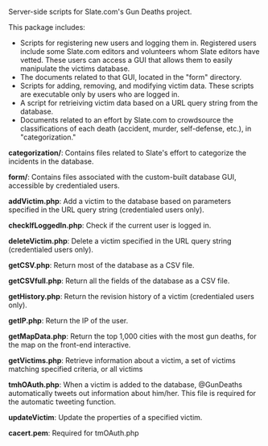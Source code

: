Server-side scripts for Slate.com's Gun Deaths project.

This package includes:
- Scripts for registering new users and logging them in. Registered users include some Slate.com editors and volunteers whom Slate editors have vetted. These users can access a GUI that allows them to easily manipulate the victims database.
- The documents related to that GUI, located in the "form" directory.
- Scripts for adding, removing, and modifying victim data. These scripts are executable only by users who are logged in.
- A script for retrieiving victim data based on a URL query string from the database.
- Documents related to an effort by Slate.com to crowdsource the classifications of each death (accident, murder, self-defense, etc.), in "categorization."

<strong>categorization/</strong>: Contains files related to Slate's effort to categorize the incidents in the database.

<strong>form/</strong>: Contains files associated with the custom-built database GUI, accessible by credentialed users.

<strong>addVictim.php</strong>: Add a victim to the database based on parameters specified in the URL query string (credentialed users only).

<strong>checkIfLoggedIn.php</strong>: Check if the current user is logged in.

<strong>deleteVictim.php</strong>: Delete a victim specified in the URL query string (credentialed users only).

<strong>getCSV.php</strong>: Return most of the database as a CSV file.

<strong>getCSVfull.php</strong>: Return all the fields of the database as a CSV file.

<strong>getHistory.php</strong>: Return the revision history of a victim (credentialed users only).

<strong>getIP.php</strong>: Return the IP of the user.

<strong>getMapData.php</strong>: Return the top 1,000 cities with the most gun deaths, for the map on the front-end interactive.

<strong>getVictims.php</strong>: Retrieve information about a victim, a set of victims matching specified criteria, or all victims

<strong>tmhOAuth.php</strong>: When a victim is added to the database, @GunDeaths automatically tweets out information about him/her. This file is required for the automatic tweeting function.

<strong>updateVictim</strong>: Update the properties of a specified victim.

<strong>cacert.pem</strong>: Required for tmOAuth.php